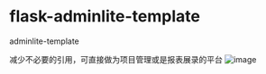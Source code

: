 # flask-adminlite-template
adminlite-template



减少不必要的引用，可直接做为项目管理或是报表展录的平台
![image](https://user-images.githubusercontent.com/99231449/156175056-77395b5f-6a20-49a1-84ac-55e960136a16.png)

